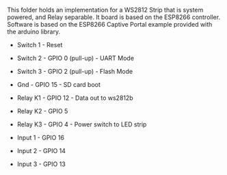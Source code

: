 This folder holds an implementation for a WS2812 Strip that is system powered, and Relay separable. It board is based on the ESP8266 controller. Software is based on the ESP8266 Captive Portal example provided with the arduino library.

* Switch 1 - Reset
* Switch 2 - GPIO 0 (pull-up) - UART Mode
* Switch 3 - GPIO 2 (pull-up) - Flash Mode
* Gnd - GPIO 15 - SD card boot

* Relay K1 - GPIO 12 - Data out to ws2812b
* Relay K2 - GPIO 5
* Relay K3 - GPIO 4 - Power switch to LED strip

* Input 1 - GPIO 16
* Input 2 - GPIO 14
* Input 3 - GPIO 13
